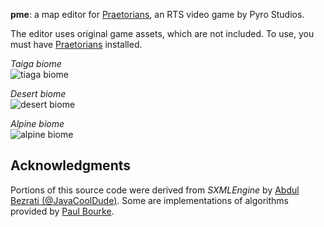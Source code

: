**pme**: a map editor for [Praetorians](https://en.wikipedia.org/wiki/Praetorians_(video_game)), an RTS video game by Pyro Studios.

The editor uses original game assets, which are not included. To use, you must
have [Praetorians](https://en.wikipedia.org/wiki/Praetorians_(video_game)) installed.

_Taiga biome_ <br>
![tiaga biome](https://user-images.githubusercontent.com/10160581/55694076-322fae80-5967-11e9-98c9-a256c801ab88.jpeg)

_Desert biome_ <br>
![desert biome](https://user-images.githubusercontent.com/10160581/55694077-322fae80-5967-11e9-8a8b-9b1bd3a9c2a2.jpeg)

_Alpine biome_ <br>
![alpine biome](https://user-images.githubusercontent.com/10160581/55694078-322fae80-5967-11e9-806f-6cc56d1a65cc.jpeg)

## Acknowledgments
Portions of this source code were derived from _SXMLEngine_ by [Abdul Bezrati (@JavaCoolDude)](https://twitter.com/javacooldude). Some are implementations of algorithms provided by [Paul Bourke](http://paulbourke.net/papers/).
